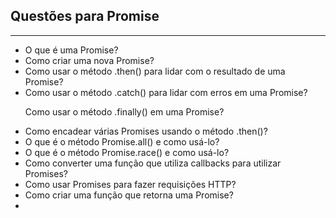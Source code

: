 ## Questões para Promise



<hr>
<ul>
<li>O que é uma Promise?</li>

<li>Como criar uma nova Promise?</li>

<li>Como usar o método .then() para lidar com o resultado de uma Promise?</li>

<li>Como usar o método .catch() para lidar com erros em uma Promise?</li>

Como usar o método .finally() em uma Promise?</li>

<li>Como encadear várias Promises usando o método .then()?</li>

<li>O que é o método Promise.all() e como usá-lo?</li>

<li>O que é o método Promise.race() e como usá-lo?</li>

<li>Como converter uma função que utiliza callbacks para utilizar Promises?</li>

<li>Como usar Promises para fazer requisições HTTP?</li>

<li>Como criar uma função que retorna uma Promise?</li>


<li></li>

</ul>






